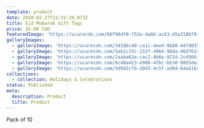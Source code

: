 ```yaml
---
template: product
date: 2020-02-27T22:31:20.073Z
title: Eid Mubarak Gift Tags
price: $5.00 CAD
featuredImage: 'https://ucarecdn.com/66f964f0-752e-4a8d-ac63-d5a318b791ad/'
galleryImages:
  - galleryImage: 'https://ucarecdn.com/3418bc48-ca1c-4ee4-9b88-447d03588753/'
  - galleryImage: 'https://ucarecdn.com/5ab1c33c-152f-4964-98da-d6d761469a78/'
  - galleryImage: 'https://ucarecdn.com/2aaba62e-cac2-4b6e-921d-2cd566fe9de3/'
  - galleryImage: 'https://ucarecdn.com/6c48a423-e986-4fbc-bb38-9855de29391d/'
  - galleryImage: 'https://ucarecdn.com/5d9d2cf6-10d3-4c5f-a304-64a51b499e85/'
collections:
  - collection: Holidays & Celebrations
status: Published
meta:
  description: Product
  title: Product
---
```

Pack of 10
